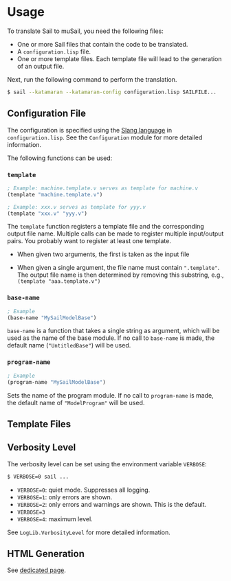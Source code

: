 # Usage

To translate Sail to muSail, you need the following files:

* One or more Sail files that contain the code to be translated.
* A `configuration.lisp` file.
* One or more template files.
  Each template file will lead to the generation of an output file.

Next, run the following command to perform the translation.

```bash
$ sail --katamaran --katamaran-config configuration.lisp SAILFILE...
```

## Configuration File

The configuration is specified using the [Slang language](./slang.md) in `configuration.lisp`.
See the `Configuration` module for more detailed information.

The following functions can be used:

### `template`

```lisp
; Example: machine.template.v serves as template for machine.v
(template "machine.template.v")

; Example: xxx.v serves as template for yyy.v
(template "xxx.v" "yyy.v")
```

The `template` function registers a template file and the corresponding output file name.
Multiple calls can be made to register multiple input/output pairs.
You probably want to register at least one template.

* When given two arguments, the first is taken as the input file

* When given a single argument, the file name must contain `".template"`.
  The output file name is then determined by removing this substring, e.g.,
  `(template "aaa.template.v")`


### `base-name`

```lisp
; Example
(base-name "MySailModelBase")
```

`base-name` is a function that takes a single string as argument,
which will be used as the name of the base module.
If no call to `base-name` is made, the default name (`"UntitledBase"`) will be used.

### `program-name`

```lisp
; Example
(program-name "MySailModelBase")
```

Sets the name of the program module.
If no call to `program-name` is made, the default name of `"ModelProgram"` will be used.



## Template Files


## Verbosity Level

The verbosity level can be set using the environment variable `VERBOSE`:

```bash
$ VERBOSE=0 sail ...
```

* `VERBOSE=0`: quiet mode. Suppresses all logging.
* `VERBOSE=1`: only errors are shown.
* `VERBOSE=2`: only errors and warnings are shown. This is the default.
* `VERBOSE=3`
* `VERBOSE=4`: maximum level.

See `LogLib.VerbosityLevel` for more detailed information.

## HTML Generation

See [dedicated page](./html-generation.md).

